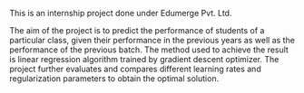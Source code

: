 This is an internship project done under Edumerge Pvt. Ltd.


The aim of the project is to predict the performance of students of a particular class, given their performance in the previous years as well as the performance of the previous batch.
The method used to achieve the result is linear regression algorithm trained by gradient descent optimizer. The project further evaluates and compares different learning rates and regularization parameters to obtain the optimal solution.
